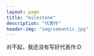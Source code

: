 ```yaml
---
layout: page
title: "milestone"
description: "代表作"
header-img: "img/semantic.jpg"
---
```


对不起，我还没有写好代表作:D
